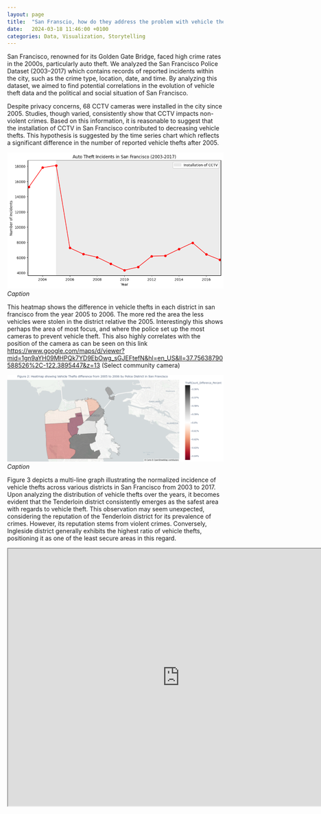 ```yaml
---
layout: page
title:  "San Franscio, how do they address the problem with vehicle thefts?"
date:   2024-03-18 11:46:00 +0100
categories: Data, Visualization, Storytelling
---
```


San Francisco, renowned for its Golden Gate Bridge, faced high crime rates in the 2000s, particularly auto theft. We analyzed the San Francisco Police Dataset (2003–2017) which contains records of reported incidents within the city, such as the crime type, location, date, and time. By analyzing this dataset, we aimed to find potential correlations in the evolution of vehicle theft data and the political and social situation of San Francisco.

Despite privacy concerns, 68 CCTV cameras were installed in the city since 2005. Studies, though varied, consistently show that CCTV impacts non-violent crimes. Based on this information, it is reasonable to suggest that the installation of CCTV in San Francisco contributed to decreasing vehicle thefts. This hypothesis is suggested by the time series chart which reflects a significant difference in the number of reported vehicle thefts after 2005.

![timeSeries](https://github.com/jesusdp-drcmr/jesusdp-drcmr.github.io/blob/main/assets/images/TimeSeries.png)
*Caption*

This heatmap shows the difference in vehicle thefts in each district in san francisco from the year 2005 to 2006. The more red the area the less vehicles were stolen in the district relative the 2005. Interestingly this shows perhaps the area of most focus, and where the police set up the most cameras to prevent vehicle theft. This also highly correlates with the position of the camera as can be seen on this link https://www.google.com/maps/d/viewer?mid=1gn9aYH09MHPQk7YD9EbOwg_sGJEFtefN&hl=en_US&ll=37.75638790588526%2C-122.3895447&z=13 (Select community camera)

![heatmap](https://github.com/jesusdp-drcmr/jesusdp-drcmr.github.io/blob/main/assets/images/heatmap.png)
*Caption*

Figure 3 depicts a multi-line graph illustrating the normalized incidence of vehicle thefts across various districts in San Francisco from 2003 to 2017. Upon analyzing the distribution of vehicle thefts over the years, it becomes evident that the Tenderloin district consistently emerges as the safest area with regards to vehicle theft. This observation may seem unexpected, considering the reputation of the Tenderloin district for its prevalence of crimes. However, its reputation stems from violent crimes. Conversely, Ingleside district generally exhibits the highest ratio of vehicle thefts, positioning it as one of the least secure areas in this regard.

<iframe src="https://github.com/jesusdp-drcmr/jesusdp-drcmr.github.io/blob/main/assets/images/MultiLineNorm.html" width="800" height="600"></iframe>



[jekyll-docs]: https://jekyllrb.com/docs/home
[jekyll-gh]:   https://github.com/jekyll/jekyll
[jekyll-talk]: https://talk.jekyllrb.com/
